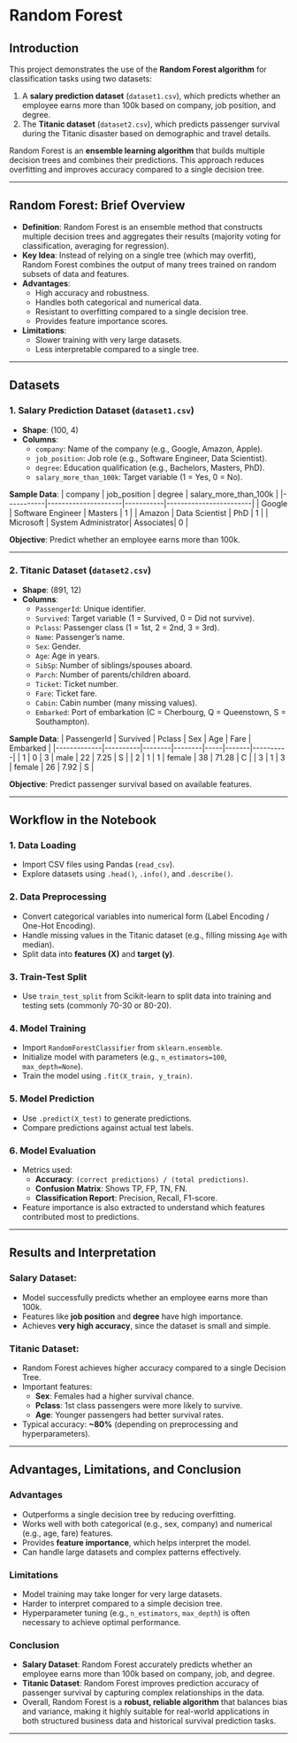 # Random Forest 

## Introduction
This project demonstrates the use of the **Random Forest algorithm** for classification tasks using two datasets:
1. A **salary prediction dataset** (`dataset1.csv`), which predicts whether an employee earns more than 100k based on company, job position, and degree.  
2. The **Titanic dataset** (`dataset2.csv`), which predicts passenger survival during the Titanic disaster based on demographic and travel details.  

Random Forest is an **ensemble learning algorithm** that builds multiple decision trees and combines their predictions. This approach reduces overfitting and improves accuracy compared to a single decision tree.

---

## Random Forest: Brief Overview
- **Definition**: Random Forest is an ensemble method that constructs multiple decision trees and aggregates their results (majority voting for classification, averaging for regression).  
- **Key Idea**: Instead of relying on a single tree (which may overfit), Random Forest combines the output of many trees trained on random subsets of data and features.  
- **Advantages**:
  - High accuracy and robustness.  
  - Handles both categorical and numerical data.  
  - Resistant to overfitting compared to a single decision tree.  
  - Provides feature importance scores.  
- **Limitations**:
  - Slower training with very large datasets.  
  - Less interpretable compared to a single tree.  

---

## Datasets

### 1. Salary Prediction Dataset (`dataset1.csv`)
- **Shape**: (100, 4)  
- **Columns**:
  - `company`: Name of the company (e.g., Google, Amazon, Apple).  
  - `job_position`: Job role (e.g., Software Engineer, Data Scientist).  
  - `degree`: Education qualification (e.g., Bachelors, Masters, PhD).  
  - `salary_more_than_100k`: Target variable (1 = Yes, 0 = No).  

**Sample Data**:
| company   | job_position        | degree    | salary_more_than_100k |
|-----------|---------------------|-----------|------------------------|
| Google    | Software Engineer   | Masters   | 1                      |
| Amazon    | Data Scientist      | PhD       | 1                      |
| Microsoft | System Administrator| Associates| 0                      |

**Objective**: Predict whether an employee earns more than 100k.  

---

### 2. Titanic Dataset (`dataset2.csv`)
- **Shape**: (891, 12)  
- **Columns**:
  - `PassengerId`: Unique identifier.  
  - `Survived`: Target variable (1 = Survived, 0 = Did not survive).  
  - `Pclass`: Passenger class (1 = 1st, 2 = 2nd, 3 = 3rd).  
  - `Name`: Passenger’s name.  
  - `Sex`: Gender.  
  - `Age`: Age in years.  
  - `SibSp`: Number of siblings/spouses aboard.  
  - `Parch`: Number of parents/children aboard.  
  - `Ticket`: Ticket number.  
  - `Fare`: Ticket fare.  
  - `Cabin`: Cabin number (many missing values).  
  - `Embarked`: Port of embarkation (C = Cherbourg, Q = Queenstown, S = Southampton).  

**Sample Data**:
| PassengerId | Survived | Pclass | Sex    | Age | Fare  | Embarked |
|-------------|----------|--------|--------|-----|-------|----------|
| 1           | 0        | 3      | male   | 22  | 7.25  | S        |
| 2           | 1        | 1      | female | 38  | 71.28 | C        |
| 3           | 1        | 3      | female | 26  | 7.92  | S        |

**Objective**: Predict passenger survival based on available features.  

---

## Workflow in the Notebook

### 1. Data Loading
- Import CSV files using Pandas (`read_csv`).  
- Explore datasets using `.head()`, `.info()`, and `.describe()`.  

### 2. Data Preprocessing
- Convert categorical variables into numerical form (Label Encoding / One-Hot Encoding).  
- Handle missing values in the Titanic dataset (e.g., filling missing `Age` with median).  
- Split data into **features (X)** and **target (y)**.  

### 3. Train-Test Split
- Use `train_test_split` from Scikit-learn to split data into training and testing sets (commonly 70-30 or 80-20).  

### 4. Model Training
- Import `RandomForestClassifier` from `sklearn.ensemble`.  
- Initialize model with parameters (e.g., `n_estimators=100`, `max_depth=None`).  
- Train the model using `.fit(X_train, y_train)`.  

### 5. Model Prediction
- Use `.predict(X_test)` to generate predictions.  
- Compare predictions against actual test labels.  

### 6. Model Evaluation
- Metrics used:
  - **Accuracy**: `(correct predictions) / (total predictions)`.  
  - **Confusion Matrix**: Shows TP, FP, TN, FN.  
  - **Classification Report**: Precision, Recall, F1-score.  
- Feature importance is also extracted to understand which features contributed most to predictions.  

---

## Results and Interpretation

### Salary Dataset:
- Model successfully predicts whether an employee earns more than 100k.  
- Features like **job position** and **degree** have high importance.  
- Achieves **very high accuracy**, since the dataset is small and simple.  

### Titanic Dataset:
- Random Forest achieves higher accuracy compared to a single Decision Tree.  
- Important features:
  - **Sex**: Females had a higher survival chance.  
  - **Pclass**: 1st class passengers were more likely to survive.  
  - **Age**: Younger passengers had better survival rates.  
- Typical accuracy: **~80%** (depending on preprocessing and hyperparameters).  

---

##  Advantages, Limitations, and Conclusion

### Advantages
- Outperforms a single decision tree by reducing overfitting.  
- Works well with both categorical (e.g., sex, company) and numerical (e.g., age, fare) features.  
- Provides **feature importance**, which helps interpret the model.  
- Can handle large datasets and complex patterns effectively.  

### Limitations
- Model training may take longer for very large datasets.  
- Harder to interpret compared to a simple decision tree.  
- Hyperparameter tuning (e.g., `n_estimators`, `max_depth`) is often necessary to achieve optimal performance.  

### Conclusion
- **Salary Dataset**: Random Forest accurately predicts whether an employee earns more than 100k based on company, job, and degree.  
- **Titanic Dataset**: Random Forest improves prediction accuracy of passenger survival by capturing complex relationships in the data.  
- Overall, Random Forest is a **robust, reliable algorithm** that balances bias and variance, making it highly suitable for real-world applications in both structured business data and historical survival prediction tasks.  

---